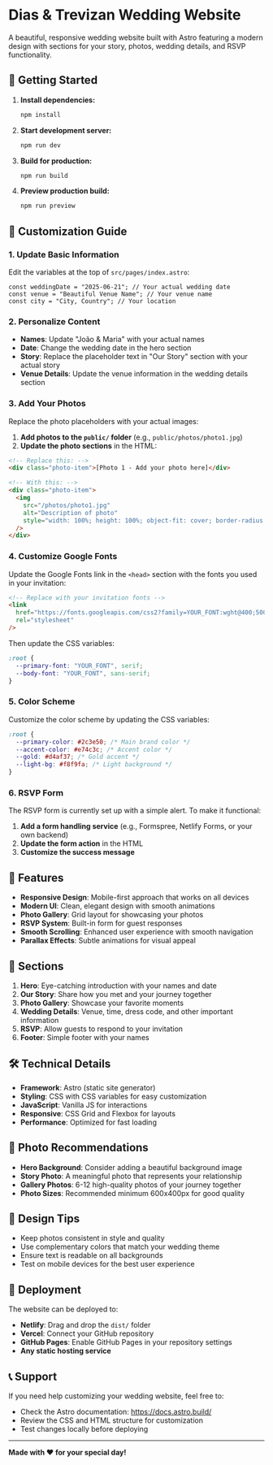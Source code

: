 # Dias & Trevizan Wedding Website

A beautiful, responsive wedding website built with Astro featuring a modern design with sections for your story, photos, wedding details, and RSVP functionality.

## 🚀 Getting Started

1. **Install dependencies:**

   ```bash
   npm install
   ```

2. **Start development server:**

   ```bash
   npm run dev
   ```

3. **Build for production:**

   ```bash
   npm run build
   ```

4. **Preview production build:**
   ```bash
   npm run preview
   ```

## 🎨 Customization Guide

### 1. Update Basic Information

Edit the variables at the top of `src/pages/index.astro`:

```astro
const weddingDate = "2025-06-21"; // Your actual wedding date
const venue = "Beautiful Venue Name"; // Your venue name
const city = "City, Country"; // Your location
```

### 2. Personalize Content

- **Names**: Update "João & Maria" with your actual names
- **Date**: Change the wedding date in the hero section
- **Story**: Replace the placeholder text in "Our Story" section with your actual story
- **Venue Details**: Update the venue information in the wedding details section

### 3. Add Your Photos

Replace the photo placeholders with your actual images:

1. **Add photos to the `public/` folder** (e.g., `public/photos/photo1.jpg`)
2. **Update the photo sections** in the HTML:

```html
<!-- Replace this: -->
<div class="photo-item">[Photo 1 - Add your photo here]</div>

<!-- With this: -->
<div class="photo-item">
  <img
    src="/photos/photo1.jpg"
    alt="Description of photo"
    style="width: 100%; height: 100%; object-fit: cover; border-radius: 15px;"
  />
</div>
```

### 4. Customize Google Fonts

Update the Google Fonts link in the `<head>` section with the fonts you used in your invitation:

```html
<!-- Replace with your invitation fonts -->
<link
  href="https://fonts.googleapis.com/css2?family=YOUR_FONT:wght@400;500;600;700&display=swap"
  rel="stylesheet"
/>
```

Then update the CSS variables:

```css
:root {
  --primary-font: "YOUR_FONT", serif;
  --body-font: "YOUR_FONT", sans-serif;
}
```

### 5. Color Scheme

Customize the color scheme by updating the CSS variables:

```css
:root {
  --primary-color: #2c3e50; /* Main brand color */
  --accent-color: #e74c3c; /* Accent color */
  --gold: #d4af37; /* Gold accent */
  --light-bg: #f8f9fa; /* Light background */
}
```

### 6. RSVP Form

The RSVP form is currently set up with a simple alert. To make it functional:

1. **Add a form handling service** (e.g., Formspree, Netlify Forms, or your own backend)
2. **Update the form action** in the HTML
3. **Customize the success message**

## 📱 Features

- **Responsive Design**: Mobile-first approach that works on all devices
- **Modern UI**: Clean, elegant design with smooth animations
- **Photo Gallery**: Grid layout for showcasing your photos
- **RSVP System**: Built-in form for guest responses
- **Smooth Scrolling**: Enhanced user experience with smooth navigation
- **Parallax Effects**: Subtle animations for visual appeal

## 🎯 Sections

1. **Hero**: Eye-catching introduction with your names and date
2. **Our Story**: Share how you met and your journey together
3. **Photo Gallery**: Showcase your favorite moments
4. **Wedding Details**: Venue, time, dress code, and other important information
5. **RSVP**: Allow guests to respond to your invitation
6. **Footer**: Simple footer with your names

## 🛠️ Technical Details

- **Framework**: Astro (static site generator)
- **Styling**: CSS with CSS variables for easy customization
- **JavaScript**: Vanilla JS for interactions
- **Responsive**: CSS Grid and Flexbox for layouts
- **Performance**: Optimized for fast loading

## 📸 Photo Recommendations

- **Hero Background**: Consider adding a beautiful background image
- **Story Photo**: A meaningful photo that represents your relationship
- **Gallery Photos**: 6-12 high-quality photos of your journey together
- **Photo Sizes**: Recommended minimum 600x400px for good quality

## 🎨 Design Tips

- Keep photos consistent in style and quality
- Use complementary colors that match your wedding theme
- Ensure text is readable on all backgrounds
- Test on mobile devices for the best user experience

## 🚀 Deployment

The website can be deployed to:

- **Netlify**: Drag and drop the `dist/` folder
- **Vercel**: Connect your GitHub repository
- **GitHub Pages**: Enable GitHub Pages in your repository settings
- **Any static hosting service**

## 📞 Support

If you need help customizing your wedding website, feel free to:

- Check the Astro documentation: https://docs.astro.build/
- Review the CSS and HTML structure for customization
- Test changes locally before deploying

---

**Made with ❤️ for your special day!**
